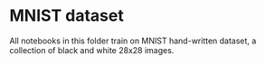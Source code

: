 # MNIST dataset

All notebooks in this folder train on MNIST hand-written dataset, a collection of black and white 28x28 images.
